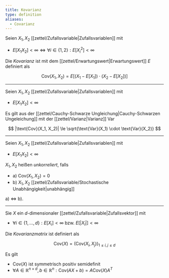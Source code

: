 ```yaml
---
title: Kovarianz
type: definition
aliases:
  - Covarianz
---
```


Seien $X_1, X_2$ [[zettel/Zufallsvariable|Zufallsvariablen]] mit
- $E[X_1 X_2] \lt \infty \iff \forall i \in \{ 1, 2 \} : E[X_i^2] \lt \infty$

Die *Kovarianz* ist mit dem [[zettel/Erwartungswert|Erwartungswert]] $E$ definiert als

$$
	\text{Cov}(X_1, X_2) = E[(X_1 - E[X_1]) \cdot (X_2 - E[X_2])]
$$

---

Seien $X_1, X_2$ [[zettel/Zufallsvariable|Zufallsvariablen]] mit
- $E[X_1 X_2] \lt \infty$

Es gilt aus der [[zettel/Cauchy-Schwarze Ungleichung|Cauchy-Schwarzen Ungeleichung]] mit der [[zettel/Varianz|Varianz]] Var

$$
	|\text{Cov}(X_1, X_2)| \le \sqrt{\text{Var}(X_1) \cdot \text{Var}(X_2)}
$$

---

Seien $X_1, X_2$ [[zettel/Zufallsvariable|Zufallsvariablen]] mit
- $E[X_1 X_2] \lt \infty$

$X_1, X_2$ heißen *unkorreliert*, falls
- a) $\text{Cov}(X_1, X_2) = 0$
- b) $X_1, X_2$ [[zettel/Zufallsvariable/Stochastische Unabhängigkeit|unabhängig]]

a) $\iff$ b).

---

Sie $X$ ein $d$-dimensionaler [[zettel/Zufallsvariable|Zufallsvektor]] mit
- $\forall i \in \{ 1, \dots, d \} : E[X_i] \lt \infty$ bzw. $E[|X_i|] \lt \infty$

Die *Kovarianzmatrix* ist definiert als

$$
	\text{Cov}(X) = (\text{Cov}(X_i, X_j))_{1 \le i, j \le d}
$$

Es gilt
- $\text{Cov}(X)$ ist symmetrisch positiv semidefinit
- $\forall A \in \mathbb{R}^{n \times d}, b \in \mathbb{R}^n : \text{Cov}(AX + b) = A\text{Cov}(X)A^T$